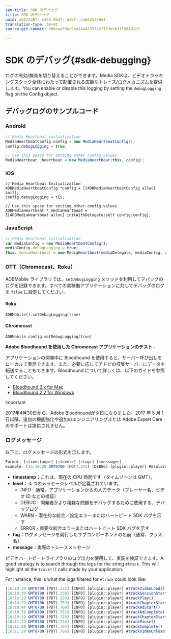 ```yaml
---
seo-title: SDK のデバッグ
title: SDK のデバッグ
uuid: a5972d87- c593-4b4f- a56f- ca6e25268e1
translation-type: tm+mt
source-git-commit: 6b6caa59ac9ea14a42337e2f133ecb31f30491c7

---
```



# SDK のデバッグ{#sdk-debugging}

ログの有効/無効を切り替えることができます。Media SDKは、ビデオトラッキングスタック全体にわたって配置される広範なトレース/ログメカニズムを提供します。You can enable or disable this logging by setting the `debugLogging` flag on the Config object.

## デバッグログのサンプルコード

### Android

```java
// Media Heartbeat initialization 
MediaHeartbeatConfig config = new MediaHeartbeatConfig(); 
config.debugLogging = true; 

// Use this space for setting other config values 
MediaHeartbeat _heartbeat = new MediaHeartbeat(this, config); 
```

### iOS

```
// Media Heartbeat Initialization 
ADBMediaHeartbeatConfig *config = [[ADBMediaHeartbeatConfig alloc] init]; 
config.debugLogging = YES; 

// Use this space for setting other config values 
ADBMediaHeartbeat *_mediaHeartbeat =  
[[ADBMediaHeartbeat alloc] initWithDelegate:self config:config]; 
```

### JavaScript

```js
// Media Heartbeat initialization 
var mediaConfig = new MediaHeartbeatConfig(); 
mediaConfig.debugLogging = true; 
this._mediaHeartbeat = new MediaHeartbeat(mediaDelegate, mediaConfig, appMeasurement); 
```

### OTT（Chromecast、Roku）

ADBMobile ライブラリでは、`setDebugLogging` メソッドを利用してデバッグのログを記録できます。すべての実稼働アプリケーションに対してデバッグのログを `false` に設定してください。

#### Roku

```
ADBMobile().setDebugLogging(true)
```

#### Chromecast

```
ADBMobile.config.setDebugLogging(true)
```

**Adobe Bloodhound を使用した Chromecast アプリケーションのテスト -**

アプリケーションの開発中に Bloodhound を使用すると、サーバー呼び出しをローカルで表示できます。また、必要に応じてアドビの収集サーバーにデータを転送することもできます。Bloodhound について詳しくは、以下のガイドを参照してください。

* [Bloodhound 3.x for Mac](https://marketing.adobe.com/resources/help/en_US/mobile/bloodhound/)
* [Bloodhound 2.2 for Windows](https://www.google.com/url?sa=t&rct=j&q=&esrc=s&source=web&cd=3&cad=rja&uact=8&ved=0ahUKEwjil9aM87jRAhUExlQKHTYZCjoQFggoMAI&url=https%3A%2F%2Fmarketing.adobe.com%2Fresources%2Fhelp%2Fen_US%2Fmobile%2Fbloodhound_win_2x%2F&usg=AFQjCNEW-gZp1IdbifWFDgDNEaQcGlBobg&sig2=K0waTKxdMj_2kfNXdMI2yg)

>[!IMPORTANT]
>
>2017年4月30日から、Adobe Bloodhoundが夕日になりました。2017 年 5 月 1 日以降、追加の機能強化や追加のエンジニアリングまたは Adobe Expert Care のサポートは提供されません。

### ログメッセージ

以下に、ログメッセージの形式を示します。

```js
Format: [<timestamp>] [<level>] [<tag>] [<message>] 
Example: [16:10:29 GMT­0700 (PDT).245] [DEBUG] [plugin::player] Resolving qos.startupTime: 0
```

* **timestamp：**&#x200B;これは、現在の CPU 時間です（タイムゾーンは GMT）。
* **level：** 4 つのメッセージレベルが定義されています。
   * INFO - 通常、アプリケーションからの入力データ（プレーヤー名、ビデオ ID などの検証）
   * DEBUG - 開発者がより複雑な問題をデバッグするために使用する、デバッグログ
   * WARN - 潜在的な統合／設定エラーまたはハートビート SDK バグを示す
   * ERROR - 重要な統合エラーまたはハートビート SDK バグを示す
* **tag：**&#x200B;ログメッセージを発行したサブコンポーネントの名前（通常、クラス名）
* **message：**&#x200B;実際のトレースメッセージ

ビデオハートビートライブラリのログ出力を使用して、実装を検証できます。A good strategy is to search through the logs for the string `#track`. This will highlight all the `track*()` calls made by your application.

For instance, this is what the logs filtered for `#track` could look like:

```js
[16:10:29 GMT­0700 (PDT).222] [INFO] [plugin::player] #trackVideoLoad() 
[16:10:29 GMT­0700 (PDT).230] [INFO] [plugin::player] #trackSessionStart() 
[16:10:29 GMT­0700 (PDT).250] [INFO] [plugin::player] #trackPlay() 
[16:10:29 GMT­0700 (PDT).759] [INFO] [plugin::player] #trackChapterStart() 
[16:10:44 GMT­0700 (PDT).769] [INFO] [plugin::player] #trackAdStart() 
[16:10:59 GMT­0700 (PDT).752] [INFO] [plugin::player] #trackAdComplete() 
[16:10:59 GMT­0700 (PDT).770] [INFO] [plugin::player] #trackChapterStart() 
[16:11:29 GMT­0700 (PDT).734] [INFO] [plugin::player] #trackPause() 
[16:11:29 GMT­0700 (PDT).764] [INFO] [plugin::player] #trackComplete() 
[16:11:29 GMT­0700 (PDT).766] [INFO] [plugin::player] #trackVideoUnload()
```

